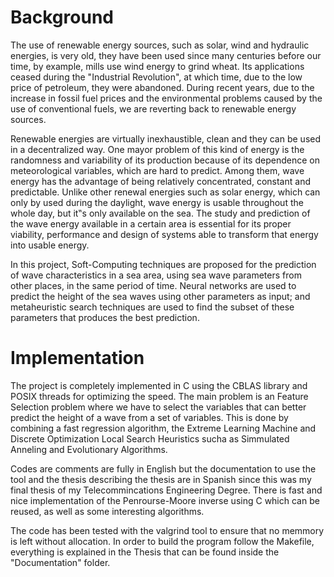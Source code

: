# Background
The use of renewable energy sources, such as solar, wind and hydraulic energies, is very old,
they have been used since many centuries before our time, by example, mills use wind energy to
grind wheat. Its applications ceased during the "Industrial Revolution", at which time, due to the
low price of petroleum, they were abandoned. During recent years, due to the increase in fossil
fuel prices and the environmental problems caused by the use of conventional fuels, we are
reverting back to renewable energy sources.

Renewable energies are virtually inexhaustible, clean and they can be used in a decentralized
way. One mayor problem of this kind of energy is the randomness and variability of its
production because of its dependence on meteorological variables, which are hard to predict.
Among them, wave energy has the advantage of being relatively concentrated, constant and
predictable. Unlike other renewal energies such as solar energy, which can only by used during
the daylight, wave energy is usable throughout the whole day, but it‟s only available on the sea.
The study and prediction of the wave energy available in a certain area is essential for its proper
viability, performance and design of systems able to transform that energy into usable energy.

In this project, Soft-Computing techniques are proposed for the prediction of wave
characteristics in a sea area, using sea wave parameters from other places, in the same period of
time. Neural networks are used to predict the height of the sea waves using other parameters as
input; and metaheuristic search techniques are used to find the subset of these parameters that
produces the best prediction.

# Implementation

The project is completely implemented in C using the CBLAS library and POSIX threads for optimizing the speed.
The main problem is an Feature Selection problem where we have to select the variables that can better predict
the height of a wave from a set of variables. This is done by combining a fast regression algorithm, the 
Extreme Learning Machine and Discrete Optimization Local Search Heuristics sucha as Simmulated Anneling 
and Evolutionary Algorithms.

Codes are comments are fully in English but the documentation to use the tool and the thesis describing the
thesis are in Spanish since this was my final thesis of my Telecommincations Engineering Degree. There is fast and nice
implementation of the Penrourse-Moore inverse using C which can be reused, as well as some interesting algorithms.

The code has been tested with the valgrind tool to ensure that no memmory is left without allocation.
In order to build the program follow the Makefile, everything is explained in the Thesis that can be found inside the "Documentation" folder.

